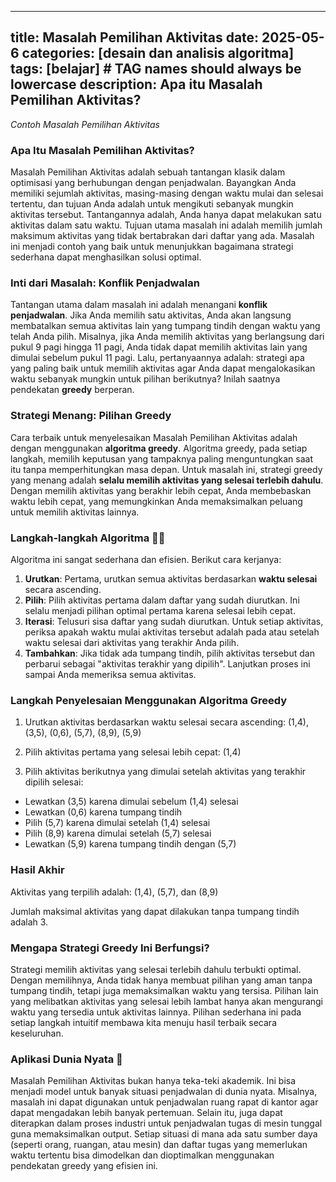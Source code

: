 ---
title: Masalah Pemilihan Aktivitas
date: 2025-05-6
categories: \[desain dan analisis algoritma]
tags: \[belajar]     # TAG names should always be lowercase
description: Apa itu Masalah Pemilihan Aktivitas?
-------------------------------------------------

*Contoh Masalah Pemilihan Aktivitas*

### Apa Itu Masalah Pemilihan Aktivitas?

Masalah Pemilihan Aktivitas adalah sebuah tantangan klasik dalam optimisasi yang berhubungan dengan penjadwalan. Bayangkan Anda memiliki sejumlah aktivitas, masing-masing dengan waktu mulai dan selesai tertentu, dan tujuan Anda adalah untuk mengikuti sebanyak mungkin aktivitas tersebut. Tantangannya adalah, Anda hanya dapat melakukan satu aktivitas dalam satu waktu. Tujuan utama masalah ini adalah memilih jumlah maksimum aktivitas yang tidak bertabrakan dari daftar yang ada. Masalah ini menjadi contoh yang baik untuk menunjukkan bagaimana strategi sederhana dapat menghasilkan solusi optimal.

### Inti dari Masalah: Konflik Penjadwalan

Tantangan utama dalam masalah ini adalah menangani **konflik penjadwalan**. Jika Anda memilih satu aktivitas, Anda akan langsung membatalkan semua aktivitas lain yang tumpang tindih dengan waktu yang telah Anda pilih. Misalnya, jika Anda memilih aktivitas yang berlangsung dari pukul 9 pagi hingga 11 pagi, Anda tidak dapat memilih aktivitas lain yang dimulai sebelum pukul 11 pagi. Lalu, pertanyaannya adalah: strategi apa yang paling baik untuk memilih aktivitas agar Anda dapat mengalokasikan waktu sebanyak mungkin untuk pilihan berikutnya? Inilah saatnya pendekatan **greedy** berperan.

### Strategi Menang: Pilihan Greedy

Cara terbaik untuk menyelesaikan Masalah Pemilihan Aktivitas adalah dengan menggunakan **algoritma greedy**. Algoritma greedy, pada setiap langkah, memilih keputusan yang tampaknya paling menguntungkan saat itu tanpa memperhitungkan masa depan. Untuk masalah ini, strategi greedy yang menang adalah **selalu memilih aktivitas yang selesai terlebih dahulu**. Dengan memilih aktivitas yang berakhir lebih cepat, Anda membebaskan waktu lebih cepat, yang memungkinkan Anda memaksimalkan peluang untuk memilih aktivitas lainnya.

### Langkah-langkah Algoritma 🏃‍♀️

Algoritma ini sangat sederhana dan efisien. Berikut cara kerjanya:

1. **Urutkan**: Pertama, urutkan semua aktivitas berdasarkan **waktu selesai** secara ascending.
2. **Pilih**: Pilih aktivitas pertama dalam daftar yang sudah diurutkan. Ini selalu menjadi pilihan optimal pertama karena selesai lebih cepat.
3. **Iterasi**: Telusuri sisa daftar yang sudah diurutkan. Untuk setiap aktivitas, periksa apakah waktu mulai aktivitas tersebut adalah pada atau setelah waktu selesai dari aktivitas yang terakhir Anda pilih.
4. **Tambahkan**: Jika tidak ada tumpang tindih, pilih aktivitas tersebut dan perbarui sebagai "aktivitas terakhir yang dipilih".
   Lanjutkan proses ini sampai Anda memeriksa semua aktivitas.


### Langkah Penyelesaian Menggunakan Algoritma Greedy

1. Urutkan aktivitas berdasarkan waktu selesai secara ascending:
   (1,4), (3,5), (0,6), (5,7), (8,9), (5,9)

2. Pilih aktivitas pertama yang selesai lebih cepat: (1,4)

3. Pilih aktivitas berikutnya yang dimulai setelah aktivitas yang terakhir dipilih selesai:

* Lewatkan (3,5) karena dimulai sebelum (1,4) selesai
* Lewatkan (0,6) karena tumpang tindih
* Pilih (5,7) karena dimulai setelah (1,4) selesai
* Pilih (8,9) karena dimulai setelah (5,7) selesai
* Lewatkan (5,9) karena tumpang tindih dengan (5,7)

### Hasil Akhir

Aktivitas yang terpilih adalah:
(1,4), (5,7), dan (8,9)

Jumlah maksimal aktivitas yang dapat dilakukan tanpa tumpang tindih adalah 3.

### Mengapa Strategi Greedy Ini Berfungsi?

Strategi memilih aktivitas yang selesai terlebih dahulu terbukti optimal. Dengan memilihnya, Anda tidak hanya membuat pilihan yang aman tanpa tumpang tindih, tetapi juga memaksimalkan waktu yang tersisa. Pilihan lain yang melibatkan aktivitas yang selesai lebih lambat hanya akan mengurangi waktu yang tersedia untuk aktivitas lainnya. Pilihan sederhana ini pada setiap langkah intuitif membawa kita menuju hasil terbaik secara keseluruhan.

### Aplikasi Dunia Nyata 📅

Masalah Pemilihan Aktivitas bukan hanya teka-teki akademik. Ini bisa menjadi model untuk banyak situasi penjadwalan di dunia nyata. Misalnya, masalah ini dapat digunakan untuk penjadwalan ruang rapat di kantor agar dapat mengadakan lebih banyak pertemuan. Selain itu, juga dapat diterapkan dalam proses industri untuk penjadwalan tugas di mesin tunggal guna memaksimalkan output. Setiap situasi di mana ada satu sumber daya (seperti orang, ruangan, atau mesin) dan daftar tugas yang memerlukan waktu tertentu bisa dimodelkan dan dioptimalkan menggunakan pendekatan greedy yang efisien ini.

